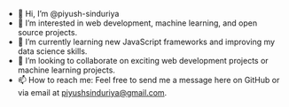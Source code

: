 - 👋 Hi, I’m @piyush-sinduriya
- 👀 I’m interested in web development, machine learning, and open source projects.
- 🌱 I’m currently learning new JavaScript frameworks and improving my data science skills.
- 💞️ I’m looking to collaborate on exciting web development projects or machine learning projects.
- 📫 How to reach me: Feel free to send me a message here on GitHub or via email at piyushsinduriya@gmail.com.

